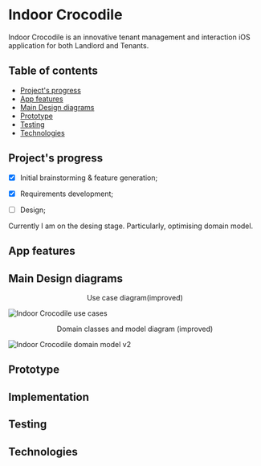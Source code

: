 # Indoor Crocodile
Indoor Crocodile is an innovative tenant management and interaction iOS application for both Landlord and Tenants. 

## Table of contents
- [Project's progress](#project-progress)
- [App features](#app-features)
- [Main Design diagrams](#main-design-diagrams)
- [Prototype](#prototype)
- [Testing](#testing)
- [Technologies](#technologies)

<h2 id="project-progress"> Project's progress </h2>

- [x] Initial brainstorming & feature generation;
- [x] Requirements development;
- [ ] Design;


Currently I am on the desing stage. Particularly, optimising domain model.  

<h2 id="app-features"> App features </h2>
<h2 id="main-design-diagrams"> Main Design diagrams </h2>

<p align="center">Use case diagram(improved)</p>

![Indoor Crocodile use cases](https://user-images.githubusercontent.com/55618255/150384427-8d358754-5cfc-40e8-8cdf-236e30e31626.jpg)


<p align="center">Domain classes and model diagram (improved)</p>

![Indoor Crocodile domain model v2](https://user-images.githubusercontent.com/55618255/150862886-035d9c66-7b44-4360-9e06-c22117d66a34.jpg)

<h2 id="prototype"> Prototype </h2>
<h2 id="implementation"> Implementation </h2>
<h2 id="testing"> Testing </h2>
<h2 id="technologies"> Technologies </h2>
